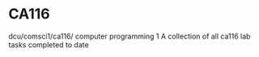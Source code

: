# CA116
dcu/comsci1/ca116/
computer programming 1
A collection of all ca116 lab tasks completed to date
